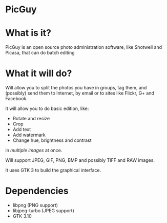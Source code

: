 PicGuy
==============

# What is it?

PicGuy is an open source photo administration software, like Shotwell and Picasa, that can do batch editing

# What it will do?

Will allow you to split the photos you have in groups, tag them, and (possibly) send them to Internet, by email or to sites like Flickr, G+ and Facebook.

It will allow you to do basic edition, like:
* Rotate and resize
* Crop
* Add text
* Add watermark
* Change hue, brightness and contrast

in _multiple images_ at once.

Will support JPEG, GIF, PNG, BMP and possibly TIFF and RAW images.

It uses GTK 3 to build the graphical interface.

# Dependencies

* libpng (PNG support)
* libjpeg-turbo (JPEG support)
* GTK 3.10
